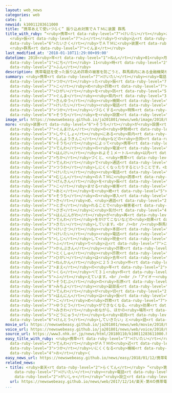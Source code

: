 ```yaml
---
layout: web_news
categories: web
cate: 1
newsid: k10011283611000
title: “携帯あえて使いづらく” 振り込め対策でＡＴＭに装置 群馬
title_with_ruby: “<ruby>携帯<rt data-ruby-level="7">けいたい</rt></ruby>あえて<ruby>使<rt data-ruby-level="3">つか</rt></ruby>いづらく”
  <ruby>振<rt data-ruby-level="7">ふ</rt></ruby>り<ruby>込<rt data-ruby-level="7">こ</rt></ruby>め<ruby>対策<rt
  data-ruby-level="6">たいさく</rt></ruby>でＡＴＭに<ruby>装置<rt data-ruby-level="6">そうち</rt></ruby>
  <ruby>群馬<rt data-ruby-level="7">ぐんま</rt></ruby>
last_modified_at: '2018-01-10T11:29:00+09:00'
datetime: 2018<ruby>年<rt data-ruby-level="1">ねん</rt></ruby>01<ruby>月<rt data-ruby-level="1">がつ</rt></ruby>10<ruby>日<rt
  data-ruby-level="1">にち</rt></ruby> 11<ruby>時<rt data-ruby-level="2">じ</rt></ruby>29<ruby>分<rt
  data-ruby-level="2">ふん</rt></ruby>
description: 携帯電話を使った振り込め詐欺の被害を防ごうと、群馬県内にある金融機関が、ＡＴＭのそばで携帯電話を使いづらくする特殊な装置を設置しました。
summary: <ruby>携帯<rt data-ruby-level="7">けいたい</rt></ruby><ruby>電話<rt data-ruby-level="2">でんわ</rt></ruby>を<ruby>使<rt
  data-ruby-level="3">つか</rt></ruby>った<ruby>振<rt data-ruby-level="7">ふ</rt></ruby>り<ruby>込<rt
  data-ruby-level="7">こ</rt></ruby>め<ruby>詐欺<rt data-ruby-level="7">さぎ</rt></ruby>の<ruby>被害<rt
  data-ruby-level="7">ひがい</rt></ruby>を<ruby>防<rt data-ruby-level="5">ふせ</rt></ruby>ごうと、<ruby>群馬<rt
  data-ruby-level="7">ぐんま</rt></ruby><ruby>県内<rt data-ruby-level="3">けんない</rt></ruby>にある<ruby>金融<rt
  data-ruby-level="7">きんゆう</rt></ruby><ruby>機関<rt data-ruby-level="4">きかん</rt></ruby>が、ＡＴＭのそばで<ruby>携帯<rt
  data-ruby-level="7">けいたい</rt></ruby><ruby>電話<rt data-ruby-level="2">でんわ</rt></ruby>を<ruby>使<rt
  data-ruby-level="3">つか</rt></ruby>いづらくする<ruby>特殊<rt data-ruby-level="7">とくしゅ</rt></ruby>な<ruby>装置<rt
  data-ruby-level="6">そうち</rt></ruby>を<ruby>設置<rt data-ruby-level="5">せっち</rt></ruby>しました。
image_url: https://newswebeasy.github.io/ja201801/news/web/image/2018/01/10/K10011283611_1801101144_1801101144_01_03.jpg
more: <ruby>装置<rt data-ruby-level="6">そうち</rt></ruby>が<ruby>設置<rt data-ruby-level="5">せっち</rt></ruby>されたのは、<ruby>群馬県<rt
  data-ruby-level="7">ぐんまけん</rt></ruby>の<ruby>伊勢崎<rt data-ruby-level="8">いせさき</rt></ruby><ruby>市役所<rt
  data-ruby-level="3">しやくしょ</rt></ruby>にある<ruby>県内<rt data-ruby-level="3">けんない</rt></ruby>の３つの<ruby>信用金庫<rt
  data-ruby-level="4">しんようきんこ</rt></ruby>などの<ruby>合同<rt data-ruby-level="2">ごうどう</rt></ruby>ＡＴＭコーナーで、<ruby>装置<rt
  data-ruby-level="6">そうち</rt></ruby>によって<ruby>携帯<rt data-ruby-level="7">けいたい</rt></ruby><ruby>電話<rt
  data-ruby-level="2">でんわ</rt></ruby>の<ruby>電波<rt data-ruby-level="3">でんぱ</rt></ruby>をさえぎり、<ruby>半径<rt
  data-ruby-level="4">はんけい</rt></ruby>およそ１メートル<ruby>以内<rt data-ruby-level="4">いない</rt></ruby>に<ruby>近<rt
  data-ruby-level="2">ちか</rt></ruby>づくと、<ruby>携帯<rt data-ruby-level="7">けいたい</rt></ruby><ruby>電話<rt
  data-ruby-level="2">でんわ</rt></ruby>で<ruby>通話<rt data-ruby-level="2">つうわ</rt></ruby>ができなくなったり、<ruby>通話<rt
  data-ruby-level="2">つうわ</rt></ruby>しにくくなったりするということです。<br /><br /><ruby>信用金庫<rt data-ruby-level="4">しんようきんこ</rt></ruby>では、<ruby>携帯<rt
  data-ruby-level="7">けいたい</rt></ruby><ruby>電話<rt data-ruby-level="2">でんわ</rt></ruby>で<ruby>無人<rt
  data-ruby-level="4">むじん</rt></ruby>のＡＴＭに<ruby>誘導<rt data-ruby-level="7">ゆうどう</rt></ruby>し<ruby>現金<rt
  data-ruby-level="5">げんきん</rt></ruby>を<ruby>振<rt data-ruby-level="7">ふ</rt></ruby>り<ruby>込<rt
  data-ruby-level="7">こ</rt></ruby>ませる<ruby>被害<rt data-ruby-level="7">ひがい</rt></ruby>が<ruby>後<rt
  data-ruby-level="2">あと</rt></ruby>を<ruby>絶<rt data-ruby-level="5">た</rt></ruby>たないことから<ruby>装置<rt
  data-ruby-level="6">そうち</rt></ruby>の<ruby>導入<rt data-ruby-level="5">どうにゅう</rt></ruby>を<ruby>決<rt
  data-ruby-level="3">き</rt></ruby>め、<ruby>通話<rt data-ruby-level="2">つうわ</rt></ruby>が<ruby>途切<rt
  data-ruby-level="7">とぎ</rt></ruby>れることで<ruby>被害者<rt data-ruby-level="7">ひがいしゃ</rt></ruby>が<ruby>詐欺<rt
  data-ruby-level="7">さぎ</rt></ruby>に<ruby>気付<rt data-ruby-level="4">きづ</rt></ruby>いたり、<ruby>犯人側<rt
  data-ruby-level="5">はんにんがわ</rt></ruby>が<ruby>再<rt data-ruby-level="5">ふたた</rt></ruby>び<ruby>電話<rt
  data-ruby-level="2">でんわ</rt></ruby>をかけてこないなどの<ruby>効果<rt data-ruby-level="5">こうか</rt></ruby>を<ruby>期待<rt
  data-ruby-level="3">きたい</rt></ruby>しています。<br /><br /><ruby>群馬県<rt data-ruby-level="7">ぐんまけん</rt></ruby><ruby>警察<rt
  data-ruby-level="6">けいさつ</rt></ruby><ruby>本部<rt data-ruby-level="3">ほんぶ</rt></ruby>によりますと、<ruby>携帯<rt
  data-ruby-level="7">けいたい</rt></ruby><ruby>電話<rt data-ruby-level="2">でんわ</rt></ruby>で<ruby>指示<rt
  data-ruby-level="5">しじ</rt></ruby>して<ruby>現金<rt data-ruby-level="5">げんきん</rt></ruby>を<ruby>振<rt
  data-ruby-level="7">ふ</rt></ruby>り<ruby>込<rt data-ruby-level="7">こ</rt></ruby>ませる「<ruby>還付金<rt
  data-ruby-level="7">かんぷきん</rt></ruby><ruby>詐欺<rt data-ruby-level="7">さぎ</rt></ruby>」などの<ruby>特殊<rt
  data-ruby-level="7">とくしゅ</rt></ruby><ruby>詐欺<rt data-ruby-level="7">さぎ</rt></ruby>の<ruby>被害<rt
  data-ruby-level="7">ひがい</rt></ruby>は<ruby>去年<rt data-ruby-level="3">きょねん</rt></ruby>１<ruby>年間<rt
  data-ruby-level="2">ねんかん</rt></ruby>に２５３<ruby>件<rt data-ruby-level="5">けん</rt></ruby>で、<ruby>前<rt
  data-ruby-level="2">まえ</rt></ruby>の<ruby>年<rt data-ruby-level="2">とし</rt></ruby>に<ruby>比<rt
  data-ruby-level="5">くら</rt></ruby>べて３１<ruby>件<rt data-ruby-level="5">けん</rt></ruby><ruby>増<rt
  data-ruby-level="5">ふ</rt></ruby>えています。<br /><br />「アイオー<ruby>信用金庫<rt data-ruby-level="4">しんようきんこ</rt></ruby>」<ruby>総務部<rt
  data-ruby-level="5">そうむぶ</rt></ruby>の<ruby>石原<rt data-ruby-level="2">いしはら</rt></ruby><ruby>通世<rt
  data-ruby-level="8">みちよ</rt></ruby><ruby>副部長<rt data-ruby-level="4">ふくぶちょう</rt></ruby>は「<ruby>電話<rt
  data-ruby-level="2">でんわ</rt></ruby>が<ruby>切<rt data-ruby-level="2">き</rt></ruby>れることで<ruby>犯人<rt
  data-ruby-level="5">はんにん</rt></ruby>は<ruby>振<rt data-ruby-level="7">ふ</rt></ruby>り<ruby>込<rt
  data-ruby-level="7">こ</rt></ruby>め<ruby>詐欺<rt data-ruby-level="7">さぎ</rt></ruby>の<ruby>誘導<rt
  data-ruby-level="7">ゆうどう</rt></ruby>ができなくなる。<ruby>効果<rt data-ruby-level="5">こうか</rt></ruby>を<ruby>見極<rt
  data-ruby-level="7">みきわ</rt></ruby>めながら、ほかの<ruby>場所<rt data-ruby-level="3">ばしょ</rt></ruby>への<ruby>導入<rt
  data-ruby-level="5">どうにゅう</rt></ruby>も<ruby>前向<rt data-ruby-level="3">まえむ</rt></ruby>きに<ruby>検討<rt
  data-ruby-level="6">けんとう</rt></ruby>していきたい」と<ruby>話<rt data-ruby-level="2">はな</rt></ruby>していました。
movie_url: https://newswebeasy.github.io/ja201801/news/web/movie/2018/01/10/k10011283611_201801101144_201801101144.mp4
voice_url: https://newswebeasy.github.io/ja201801/news/web/voice/2018/01/10/k10011283611_201801101144_201801101144.mp3
source_url: https://www3.nhk.or.jp/news/html/20180110/k10011283611000.html
easy_title_with_ruby: <ruby>携帯<rt data-ruby-level="7">けいたい</rt></ruby><ruby>電話<rt
  data-ruby-level="2">でんわ</rt></ruby>がＡＴＭの<ruby>近<rt data-ruby-level="2">ちか</rt></ruby>くで<ruby>使<rt
  data-ruby-level="3">つか</rt></ruby>いにくくなる<ruby>機械<rt data-ruby-level="4">きかい</rt></ruby>を<ruby>置<rt
  data-ruby-level="4">お</rt></ruby>く
easy_news_url: https://newswebeasy.github.io/news/easy/2018/01/12/携帯電話がATMの近くで使いにくくなる機械を置く
related_news:
- title: <ruby>楽天<rt data-ruby-level="2">らくてん</rt></ruby> “<ruby>第<rt data-ruby-level="3">だい</rt></ruby>４の<ruby>携帯<rt
    data-ruby-level="7">けいたい</rt></ruby><ruby>電話<rt data-ruby-level="2">でんわ</rt></ruby><ruby>会社<rt
    data-ruby-level="2">がいしゃ</rt></ruby>”<ruby>設立<rt data-ruby-level="5">せつりつ</rt></ruby>へ
  url: https://newswebeasy.github.io/news/web/2017/12/14/楽天-第4の携帯電話会社設立へ
...
```

